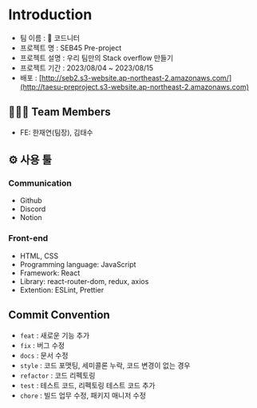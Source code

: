 # Introduction
- 팀 이름 : 🧶 코드니터
- 프로젝트 명 : SEB45 Pre-project
- 프로젝트 설명 : 우리 팀만의 Stack overflow 만들기
- 프로젝트 기간 : 2023/08/04 ~ 2023/08/15
- 배포 : [http://seb2.s3-website.ap-northeast-2.amazonaws.com/](http://taesu-preproject.s3-website.ap-northeast-2.amazonaws.com)

## 👩🏻‍💻 Team Members
- FE: 한재연(팀장), 김태수

## ⚙️ 사용 툴
### Communication
- Github
- Discord
- Notion

### Front-end
- HTML, CSS
- Programming language: JavaScript
- Framework: React
- Library: react-router-dom, redux, axios
- Extention: ESLint, Prettier

## Commit Convention
- `feat` : 새로운 기능 추가
- `fix` : 버그 수정
- `docs` : 문서 수정
- `style` : 코드 포맷팅, 세미콜론 누락, 코드 변경이 없는 경우
- `refactor` : 코드 리펙토링
- `test` : 테스트 코드, 리펙토링 테스트 코드 추가
- `chore` : 빌드 업무 수정, 패키지 매니저 수정

